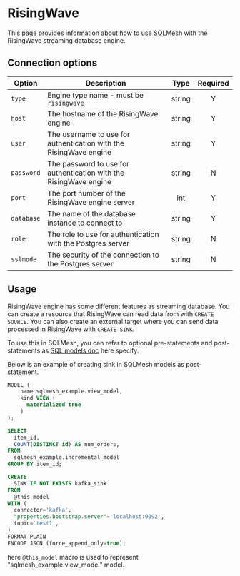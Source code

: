 # RisingWave

This page provides information about how to use SQLMesh with the RisingWave streaming database engine.

## Connection options

| Option         | Description                                                  | Type   | Required |
|----------------|--------------------------------------------------------------|:------:|:--------:|
| `type`         | Engine type name - must be `risingwave`                           | string | Y        |
| `host`         | The hostname of the RisingWave engine                            | string | Y        |
| `user`         | The username to use for authentication with the RisingWave engine | string | Y        |
| `password`     | The password to use for authentication with the RisingWave engine | string | N        |
| `port`         | The port number of the RisingWave engine server                          | int    | Y        |
| `database`        | The name of the database instance to connect to                                 | string | Y        |
| `role`            | The role to use for authentication with the Postgres server                     | string | N        |
| `sslmode`         | The security of the connection to the Postgres server                           | string | N        |

## Usage
RisingWave engine has some different features as streaming database. You can create a resource that RisingWave can read data from with `CREATE SOURCE`. You can also create an external target where you can send data processed in RisingWave with `CREATE SINK`.

To use this in SQLMesh, you can refer to optional pre-statements and post-statements as [SQL models doc](https://sqlmesh.readthedocs.io/en/stable/concepts/models/sql_models/) here specify.

Below is an example of creating sink in SQLMesh models as post-statement.

```sql
MODEL (
    name sqlmesh_example.view_model,
    kind VIEW (
      materialized true
    )
);

SELECT
  item_id,
  COUNT(DISTINCT id) AS num_orders,
FROM
  sqlmesh_example.incremental_model
GROUP BY item_id;

CREATE
  SINK IF NOT EXISTS kafka_sink
FROM
  @this_model
WITH (
  connector='kafka',
  "properties.bootstrap.server"='localhost:9092',
  topic='test1',
)
FORMAT PLAIN
ENCODE JSON (force_append_only=true);
```

here `@this_model` macro is used to represent "sqlmesh_example.view_model" model.
